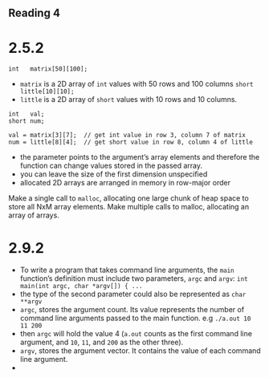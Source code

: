 ## Reading 4
# 2.5.2
`int   matrix[50][100];`
- `matrix` is a 2D array of `int` values with 50 rows and 100 columns
`short little[10][10];`
- `little` is a 2D array of `short` values with 10 rows and 10 columns.
```
int   val;
short num;

val = matrix[3][7];  // get int value in row 3, column 7 of matrix
num = little[8][4];  // get short value in row 8, column 4 of little
```
- the parameter points to the argument’s array elements and therefore the function can change values stored in the passed array.
- you can leave the size of the first dimension unspecified
- allocated 2D arrays are arranged in memory in row-major order

Make a single call to `malloc`, allocating one large chunk of heap space to store all NxM array elements.
Make multiple calls to malloc, allocating an array of arrays.

# 2.9.2
- To write a program that takes command line arguments, the `main` function’s definition must include two parameters, `argc` and `argv`:
`int main(int argc, char *argv[]) { ...`
- the type of the second parameter could also be represented as `char **argv`
- `argc`, stores the argument count. Its value represents the number of command line arguments passed to the main function.
e.g
`./a.out 10 11 200`
- then `argc` will hold the value 4 (`a.out` counts as the first command line argument, and `10`, `11`, and `200` as the other three).
- `argv`, stores the argument vector. It contains the value of each command line argument.
- 
